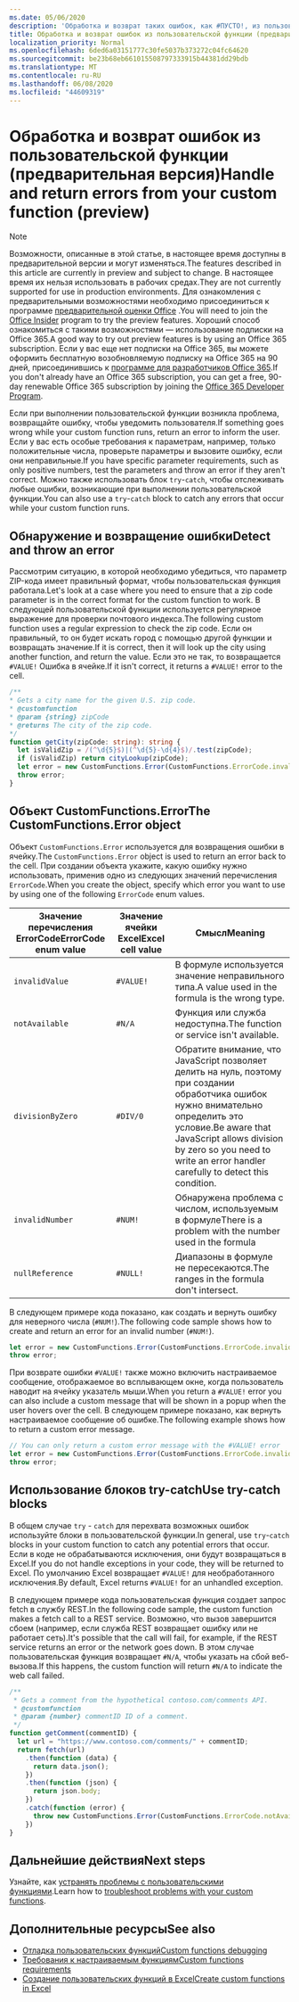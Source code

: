 ```yaml
---
ms.date: 05/06/2020
description: 'Обработка и возврат таких ошибок, как #ПУСТО!, из пользовательской функции'
title: Обработка и возврат ошибок из пользовательской функции (предварительная версия)
localization_priority: Normal
ms.openlocfilehash: 6ded6a03151777c30fe5037b373272c04fc64620
ms.sourcegitcommit: be23b68eb661015508797333915b44381dd29bdb
ms.translationtype: MT
ms.contentlocale: ru-RU
ms.lasthandoff: 06/08/2020
ms.locfileid: "44609319"
---
```

# <a name="handle-and-return-errors-from-your-custom-function-preview"></a><span data-ttu-id="af579-104">Обработка и возврат ошибок из пользовательской функции (предварительная версия)</span><span class="sxs-lookup"><span data-stu-id="af579-104">Handle and return errors from your custom function (preview)</span></span>

> [!NOTE]
> <span data-ttu-id="af579-105">Возможности, описанные в этой статье, в настоящее время доступны в предварительной версии и могут изменяться.</span><span class="sxs-lookup"><span data-stu-id="af579-105">The features described in this article are currently in preview and subject to change.</span></span> <span data-ttu-id="af579-106">В настоящее время их нельзя использовать в рабочих средах.</span><span class="sxs-lookup"><span data-stu-id="af579-106">They are not currently supported for use in production environments.</span></span> <span data-ttu-id="af579-107">Для ознакомления с предварительными возможностями необходимо присоединиться к программе [предварительной оценки Office](https://insider.office.com/join) .</span><span class="sxs-lookup"><span data-stu-id="af579-107">You will need to join the [Office Insider](https://insider.office.com/join) program to try the preview features.</span></span>  <span data-ttu-id="af579-108">Хороший способ ознакомиться с такими возможностями — использование подписки на Office 365.</span><span class="sxs-lookup"><span data-stu-id="af579-108">A good way to try out preview features is by using an Office 365 subscription.</span></span> <span data-ttu-id="af579-109">Если у вас еще нет подписки на Office 365, вы можете оформить бесплатную возобновляемую подписку на Office 365 на 90 дней, присоединившись к [программе для разработчиков Office 365](https://developer.microsoft.com/office/dev-program).</span><span class="sxs-lookup"><span data-stu-id="af579-109">If you don't already have an Office 365 subscription, you can get a free, 90-day renewable Office 365 subscription by joining the [Office 365 Developer Program](https://developer.microsoft.com/office/dev-program).</span></span>

<span data-ttu-id="af579-110">Если при выполнении пользовательской функции возникла проблема, возвращайте ошибку, чтобы уведомить пользователя.</span><span class="sxs-lookup"><span data-stu-id="af579-110">If something goes wrong while your custom function runs, return an error to inform the user.</span></span> <span data-ttu-id="af579-111">Если у вас есть особые требования к параметрам, например, только положительные числа, проверьте параметры и вызовите ошибку, если они неправильные.</span><span class="sxs-lookup"><span data-stu-id="af579-111">If you have specific parameter requirements, such as only positive numbers, test the parameters and throw an error if they aren't correct.</span></span> <span data-ttu-id="af579-112">Можно также использовать блок `try`-`catch`, чтобы отслеживать любые ошибки, возникающие при выполнении пользовательской функции.</span><span class="sxs-lookup"><span data-stu-id="af579-112">You can also use a `try`-`catch` block to catch any errors that occur while your custom function runs.</span></span>

## <a name="detect-and-throw-an-error"></a><span data-ttu-id="af579-113">Обнаружение и возвращение ошибки</span><span class="sxs-lookup"><span data-stu-id="af579-113">Detect and throw an error</span></span>

<span data-ttu-id="af579-114">Рассмотрим ситуацию, в которой необходимо убедиться, что параметр ZIP-кода имеет правильный формат, чтобы пользовательская функция работала.</span><span class="sxs-lookup"><span data-stu-id="af579-114">Let's look at a case where you need to ensure that a zip code parameter is in the correct format for the custom function to work.</span></span> <span data-ttu-id="af579-115">В следующей пользовательской функции используется регулярное выражение для проверки почтового индекса.</span><span class="sxs-lookup"><span data-stu-id="af579-115">The following custom function uses a regular expression to check the zip code.</span></span> <span data-ttu-id="af579-116">Если он правильный, то он будет искать город с помощью другой функции и возвращать значение.</span><span class="sxs-lookup"><span data-stu-id="af579-116">If it is correct, then it will look up the city using another function, and return the value.</span></span> <span data-ttu-id="af579-117">Если это не так, то возвращается `#VALUE!` Ошибка в ячейке.</span><span class="sxs-lookup"><span data-stu-id="af579-117">If it isn't correct, it returns a `#VALUE!` error to the cell.</span></span>

```typescript
/**
* Gets a city name for the given U.S. zip code.
* @customfunction
* @param {string} zipCode
* @returns The city of the zip code.
*/
function getCity(zipCode: string): string {
  let isValidZip = /(^\d{5}$)|(^\d{5}-\d{4}$)/.test(zipCode);
  if (isValidZip) return cityLookup(zipCode);
  let error = new CustomFunctions.Error(CustomFunctions.ErrorCode.invalidValue, "Please provide a valid U.S. zip code.");
  throw error;
}
```

## <a name="the-customfunctionserror-object"></a><span data-ttu-id="af579-118">Объект CustomFunctions.Error</span><span class="sxs-lookup"><span data-stu-id="af579-118">The CustomFunctions.Error object</span></span>

<span data-ttu-id="af579-119">Объект `CustomFunctions.Error` используется для возвращения ошибки в ячейку.</span><span class="sxs-lookup"><span data-stu-id="af579-119">The `CustomFunctions.Error` object is used to return an error back to the cell.</span></span> <span data-ttu-id="af579-120">При создании объекта укажите, какую ошибку нужно использовать, применив одно из следующих значений перечисления `ErrorCode`.</span><span class="sxs-lookup"><span data-stu-id="af579-120">When you create the object, specify which error you want to use by using one of the following `ErrorCode` enum values.</span></span>


|<span data-ttu-id="af579-121">Значение перечисления ErrorCode</span><span class="sxs-lookup"><span data-stu-id="af579-121">ErrorCode enum value</span></span>  |<span data-ttu-id="af579-122">Значение ячейки Excel</span><span class="sxs-lookup"><span data-stu-id="af579-122">Excel cell value</span></span>  |<span data-ttu-id="af579-123">Смысл</span><span class="sxs-lookup"><span data-stu-id="af579-123">Meaning</span></span>  |
|---------------|---------|---------|
|`invalidValue`   | `#VALUE!` | <span data-ttu-id="af579-124">В формуле используется значение неправильного типа.</span><span class="sxs-lookup"><span data-stu-id="af579-124">A value used in the formula is the wrong type.</span></span> |
|`notAvailable`   | `#N/A`    | <span data-ttu-id="af579-125">Функция или служба недоступна.</span><span class="sxs-lookup"><span data-stu-id="af579-125">The function or service isn't available.</span></span> |
|`divisionByZero` | `#DIV/0`  | <span data-ttu-id="af579-126">Обратите внимание, что JavaScript позволяет делить на нуль, поэтому при создании обработчика ошибок нужно внимательно определить это условие.</span><span class="sxs-lookup"><span data-stu-id="af579-126">Be aware that JavaScript allows division by zero so you need to write an error handler carefully to detect this condition.</span></span> |
|`invalidNumber`  | `#NUM!`   | <span data-ttu-id="af579-127">Обнаружена проблема с числом, используемым в формуле</span><span class="sxs-lookup"><span data-stu-id="af579-127">There is a problem with the number used in the formula</span></span> |
|`nullReference`  | `#NULL!`  | <span data-ttu-id="af579-128">Диапазоны в формуле не пересекаются.</span><span class="sxs-lookup"><span data-stu-id="af579-128">The ranges in the formula don't intersect.</span></span> |

<span data-ttu-id="af579-129">В следующем примере кода показано, как создать и вернуть ошибку для неверного числа (`#NUM!`).</span><span class="sxs-lookup"><span data-stu-id="af579-129">The following code sample shows how to create and return an error for an invalid number (`#NUM!`).</span></span>

```typescript
let error = new CustomFunctions.Error(CustomFunctions.ErrorCode.invalidNumber);
throw error;
```

<span data-ttu-id="af579-130">При возврате ошибки `#VALUE!` также можно включить настраиваемое сообщение, отображаемое во всплывающем окне, когда пользователь наводит на ячейку указатель мыши.</span><span class="sxs-lookup"><span data-stu-id="af579-130">When you return a `#VALUE!` error you can also include a custom message that will be shown in a popup when the user hovers over the cell.</span></span> <span data-ttu-id="af579-131">В следующем примере показано, как вернуть настраиваемое сообщение об ошибке.</span><span class="sxs-lookup"><span data-stu-id="af579-131">The following example shows how to return a custom error message.</span></span>

```typescript
// You can only return a custom error message with the #VALUE! error
let error = new CustomFunctions.Error(CustomFunctions.ErrorCode.invalidValue, "The parameter can only contain lowercase characters.");
throw error;
```

## <a name="use-try-catch-blocks"></a><span data-ttu-id="af579-132">Использование блоков try-catch</span><span class="sxs-lookup"><span data-stu-id="af579-132">Use try-catch blocks</span></span>

<span data-ttu-id="af579-133">В общем случае `try` - `catch` для перехвата возможных ошибок используйте блоки в пользовательской функции.</span><span class="sxs-lookup"><span data-stu-id="af579-133">In general, use `try`-`catch` blocks in your custom function to catch any potential errors that occur.</span></span> <span data-ttu-id="af579-134">Если в коде не обрабатываются исключения, они будут возвращаться в Excel.</span><span class="sxs-lookup"><span data-stu-id="af579-134">If you do not handle exceptions in your code, they will be returned to Excel.</span></span> <span data-ttu-id="af579-135">По умолчанию Excel возвращает `#VALUE!` для необработанного исключения.</span><span class="sxs-lookup"><span data-stu-id="af579-135">By default, Excel returns `#VALUE!` for an unhandled exception.</span></span>

<span data-ttu-id="af579-136">В следующем примере кода пользовательская функция создает запрос fetch в службу REST.</span><span class="sxs-lookup"><span data-stu-id="af579-136">In the following code sample, the custom function makes a fetch call to a REST service.</span></span> <span data-ttu-id="af579-137">Возможно, что вызов завершится сбоем (например, если служба REST возвращает ошибку или не работает сеть).</span><span class="sxs-lookup"><span data-stu-id="af579-137">It's possible that the call will fail, for example, if the REST service returns an error or the network goes down.</span></span> <span data-ttu-id="af579-138">В этом случае пользовательская функция возвращает `#N/A`, чтобы указать на сбой веб-вызова.</span><span class="sxs-lookup"><span data-stu-id="af579-138">If this happens, the custom function will return `#N/A` to indicate the web call failed.</span></span>


```typescript
/**
 * Gets a comment from the hypothetical contoso.com/comments API.
 * @customfunction
 * @param {number} commentID ID of a comment.
 */
function getComment(commentID) {
  let url = "https://www.contoso.com/comments/" + commentID;
  return fetch(url)
    .then(function (data) {
      return data.json();
    })
    .then(function (json) {
      return json.body;
    })
    .catch(function (error) {
      throw new CustomFunctions.Error(CustomFunctions.ErrorCode.notAvailable);
    })
}
```

## <a name="next-steps"></a><span data-ttu-id="af579-139">Дальнейшие действия</span><span class="sxs-lookup"><span data-stu-id="af579-139">Next steps</span></span>

<span data-ttu-id="af579-140">Узнайте, как [устранять проблемы с пользовательскими функциями](custom-functions-troubleshooting.md).</span><span class="sxs-lookup"><span data-stu-id="af579-140">Learn how to [troubleshoot problems with your custom functions](custom-functions-troubleshooting.md).</span></span>

## <a name="see-also"></a><span data-ttu-id="af579-141">Дополнительные ресурсы</span><span class="sxs-lookup"><span data-stu-id="af579-141">See also</span></span>

* [<span data-ttu-id="af579-142">Отладка пользовательских функций</span><span class="sxs-lookup"><span data-stu-id="af579-142">Custom functions debugging</span></span>](custom-functions-debugging.md)
* [<span data-ttu-id="af579-143">Требования к настраиваемым функциям</span><span class="sxs-lookup"><span data-stu-id="af579-143">Custom functions requirements</span></span>](custom-functions-requirement-sets.md)
* [<span data-ttu-id="af579-144">Создание пользовательских функций в Excel</span><span class="sxs-lookup"><span data-stu-id="af579-144">Create custom functions in Excel</span></span>](custom-functions-overview.md)
